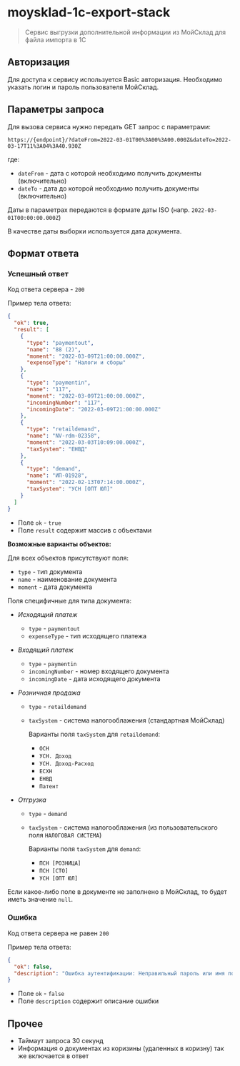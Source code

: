 # moysklad-1c-export-stack

> Сервис выгрузки дополнительной информации из МойСклад для файла импорта в 1С

## Авторизация

Для доступа к сервису используется Basic авторизация.
Необходимо указать логин и пароль пользователя МойСклад.

## Параметры запроса

Для вызова сервиса нужно передать GET запрос с параметрами:

`https://{endpoint}/?dateFrom=2022-03-01T00%3A00%3A00.000Z&dateTo=2022-03-17T11%3A04%3A40.930Z`

где:

- `dateFrom` - дата с которой необходимо получить документы (включительно)
- `dateTo` - дата до которой необходимо получить документы (включительно)

Даты в параметрах передаются в формате даты ISO (напр. `2022-03-01T00:00:00.000Z`)

В качестве даты выборки используется дата документа.

## Формат ответа

### Успешный ответ

Код ответа сервера - `200`

Пример тела ответа:

```json
{
  "ok": true,
  "result": [
    {
      "type": "paymentout",
      "name": "88 (2)",
      "moment": "2022-03-09T21:00:00.000Z",
      "expenseType": "Налоги и сборы"
    },
    {
      "type": "paymentin",
      "name": "117",
      "moment": "2022-03-09T21:00:00.000Z",
      "incomingNumber": "117",
      "incomingDate": "2022-03-09T21:00:00.000Z"
    },
    {
      "type": "retaildemand",
      "name": "NV-rdm-02358",
      "moment": "2022-03-03T10:09:00.000Z",
      "taxSystem": "ЕНВД"
    },
    {
      "type": "demand",
      "name": "ИП-01928",
      "moment": "2022-02-13T07:14:00.000Z",
      "taxSystem": "УСН [ОПТ ЮЛ]"
    }
  ]
}
```

- Поле `ok` - `true`
- Поле `result` содержит массив с объектами

**Возможные варианты объектов:**

Для всех объектов присутствуют поля:

- `type` - тип документа
- `name` - наименование документа
- `moment` - дата документа

Поля специфичные для типа документа:

- _Исходящий платеж_

  - `type` - `paymentout`
  - `expenseType` - тип исходящего платежа

- _Входящий платеж_

  - `type` - `paymentin`
  - `incomingNumber` - номер входящего документа
  - `incomingDate` - дата исходящего документа

- _Розничная продажа_

  - `type` - `retaildemand`
  - `taxSystem` - система налогооблажения (стандартная МойСклад)

    Варианты поля `taxSystem` для `retaildemand`:

    - `ОСН`
    - `УСН. Доход`
    - `УСН. Доход-Расход`
    - `ЕСХН`
    - `ЕНВД`
    - `Патент`

- _Отгрузка_

  - `type` - `demand`
  - `taxSystem` - система налогооблажения (из пользовательского поля `НАЛОГОВАЯ СИСТЕМА`)

    Варианты поля `taxSystem` для `demand`:

    - `ПСН [РОЗНИЦА]`
    - `ПСН [СТО]`
    - `УСН [ОПТ ЮЛ]`

Если какое-либо поле в документе не заполнено в МойСклад, то будет иметь значение `null`.

### Ошибка

Код ответа сервера не равен `200`

Пример тела ответа:

```json
{
  "ok": false,
  "description": "Ошибка аутентификации: Неправильный пароль или имя пользователя (https://dev.moysklad.ru/doc/api/remap/1.2/#error_1056)"
}
```

- Поле `ok` - `false`
- Поле `description` содержит описание ошибки

## Прочее

- Таймаут запроса 30 секунд
- Информация о документах из коризины (удаленных в коризну) так же включается в ответ
